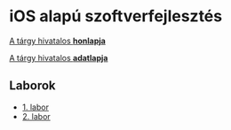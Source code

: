 # iOS alapú szoftverfejlesztés

[A tárgy hivatalos **honlapja**](https://www.aut.bme.hu/Course/ios)

[A tárgy hivatalos **adatlapja**](http://www.vik.bme.hu/kepzes/targyak/VIAUAV15)

## Laborok

* [1. labor](labor_01/labor_01.md)
* [2. labor](labor_02/labor_02.md)

